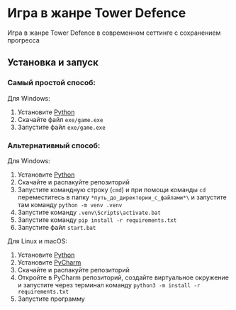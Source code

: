 # Игра в жанре Tower Defence

Игра в жанре Tower Defence в современном сеттинге с сохранением прогресса

## Установка и запуск
 ### Самый простой способ:
Для Windows:
  1. Установите [Python](https://www.python.org)
  2. Скачайте файл `exe/game.exe`
  3. Запустите файл `exe/game.exe`

 ### Альтернативный способ:  
Для Windows:
  1. Установите [Python](https://www.python.org)
  2. Скачайте и распакуйте репозиторий
  3. Запустите командную строку (`cmd`) и при помощи команды `cd` переместитесь в папку `*путь_до_директории_с_файлами*\` и запустите там команду `python -m venv .venv`
  4. Запустите команду `.venv\Scripts\activate.bat`
  5. Запустите команду `pip install -r requirements.txt`
  6. Запустите файл `start.bat`
  
Для Linux и macOS:
  1. Установите [Python](https://www.python.org)
  2. Установите [PyCharm](https://www.jetbrains.com/pycharm/download/)
  3. Скачайте и распакуйте репозиторий
  4. Откройте в PyCharm репозиторий, создайте виртуальное окружение и запустите через терминал команду `python3 -m install -r requirements.txt`
  5. Запустите программу